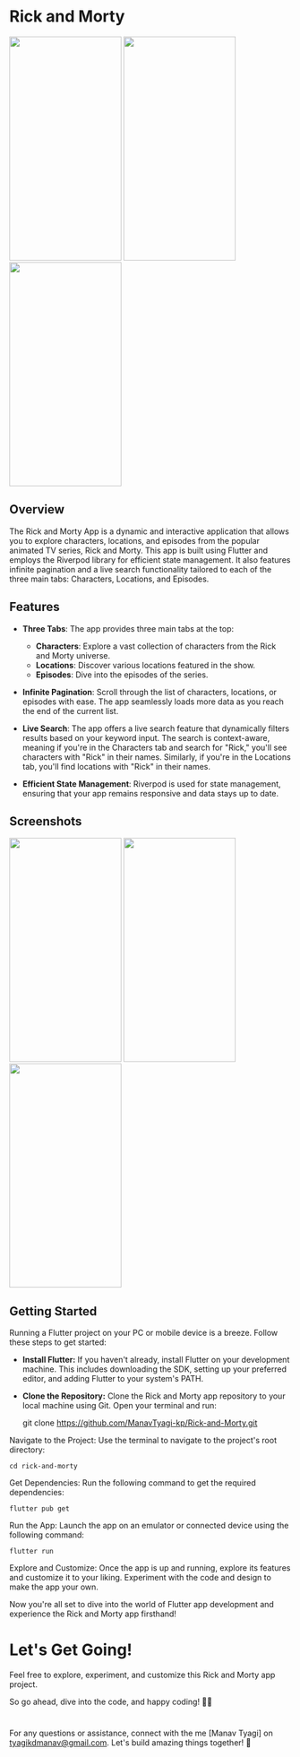 # Rick and Morty


  <img src="https://github.com/ManavTyagi-kp/Rick-and-Morty/assets/83765713/20e4ff88-a050-45bb-89db-dd372a3a6e62" width="200" height="400" />

  
  <img src="https://github.com/ManavTyagi-kp/Rick-and-Morty/assets/83765713/8c52be9d-a5ad-4439-806d-6b8ad70124b4" width="200" height="400" />

  
  <img src="https://github.com/ManavTyagi-kp/Rick-and-Morty/assets/83765713/4ae31dfc-eabb-48d9-8072-1558b903fc16" width="200" height="400" />


## Overview

The Rick and Morty App is a dynamic and interactive application that allows you to explore characters, locations, and episodes from the popular animated TV series, Rick and Morty. This app is built using Flutter and employs the Riverpod library for efficient state management. It also features infinite pagination and a live search functionality tailored to each of the three main tabs: Characters, Locations, and Episodes.

## Features

- **Three Tabs**: The app provides three main tabs at the top:
  - **Characters**: Explore a vast collection of characters from the Rick and Morty universe.
  - **Locations**: Discover various locations featured in the show.
  - **Episodes**: Dive into the episodes of the series.

- **Infinite Pagination**: Scroll through the list of characters, locations, or episodes with ease. The app seamlessly loads more data as you reach the end of the current list.

- **Live Search**: The app offers a live search feature that dynamically filters results based on your keyword input. The search is context-aware, meaning if you're in the Characters tab and search for "Rick," you'll see characters with "Rick" in their names. Similarly, if you're in the Locations tab, you'll find locations with "Rick" in their names.

- **Efficient State Management**: Riverpod is used for state management, ensuring that your app remains responsive and data stays up to date.

## Screenshots

<img src="https://github.com/ManavTyagi-kp/Rick-and-Morty/assets/83765713/a0a13262-149b-4fc2-a2b9-7383a000d0a7" width="200" height="400" /> <img src="https://github.com/ManavTyagi-kp/Rick-and-Morty/assets/83765713/347f1ecc-bf9d-46db-a453-009354420a7f" width="200" height="400" /> <img src="https://github.com/ManavTyagi-kp/Rick-and-Morty/assets/83765713/d3e86580-ed8f-493f-a1ea-a9844d758616" width="200" height="400" />


## Getting Started

Running a Flutter project on your PC or mobile device is a breeze. Follow these steps to get started:

- **Install Flutter:** If you haven't already, install Flutter on your development machine. This includes downloading the SDK, setting up your preferred editor, and adding Flutter to your system's PATH.

- **Clone the Repository:** Clone the Rick and Morty app repository to your local machine using Git. Open your terminal and run:

    git clone https://github.com/ManavTyagi-kp/Rick-and-Morty.git

Navigate to the Project: Use the terminal to navigate to the project's root directory:

    cd rick-and-morty

Get Dependencies: Run the following command to get the required dependencies:

    flutter pub get

Run the App: Launch the app on an emulator or connected device using the following command:

    flutter run

Explore and Customize: Once the app is up and running, explore its features and customize it to your liking. Experiment with the code and design to make the app your own.

Now you're all set to dive into the world of Flutter app development and experience the Rick and Morty app firsthand!

# Let's Get Going!

Feel free to explore, experiment, and customize this Rick and Morty app project. 

So go ahead, dive into the code, and happy coding! 🚀📱
# 
For any questions or assistance, connect with the me [Manav Tyagi] on tyagikdmanav@gmail.com. Let's build amazing things together! 🌟

